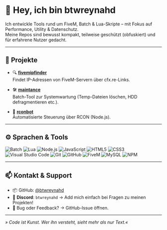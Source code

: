 # 👋 Hey, ich bin btwreynahd

Ich entwickle Tools rund um FiveM, Batch & Lua-Skripte – mit Fokus auf Performance, Utility & Datenschutz.  
Meine Repos sind bewusst kompakt, teilweise geschützt (obfuskiert) und für erfahrene Nutzer gedacht.

---

## 🚀 Projekte

- 🔍 [**fivemipfinder**](https://github.com/btwreynahd/fivemipfinder)  
  Findet IP-Adressen von FiveM-Servern über cfx.re-Links.

- 🛠️ [**maintance**](https://github.com/btwreynahd/maintance)  
  Batch-Tool zur Systemwartung (Temp-Dateien löschen, HDD defragmentieren etc.).

- 🤖 [**rconbot**](https://github.com/btwreynahd/rconbot)  
  Automatisierte Steuerung über RCON (Node.js).

---

## ⚙️ Sprachen & Tools

![Batch](https://img.shields.io/badge/-Batchfile-lightgrey?style=flat&logo=windows)
![Lua](https://img.shields.io/badge/-Lua-blue?style=flat&logo=lua)
![Node.js](https://img.shields.io/badge/-Node.js-339933?style=flat&logo=node.js&logoColor=white)
![JavaScript](https://img.shields.io/badge/-JavaScript-F7DF1E?style=flat&logo=javascript&logoColor=black)
![HTML5](https://img.shields.io/badge/-HTML5-E34F26?style=flat&logo=html5&logoColor=white)
![CSS3](https://img.shields.io/badge/-CSS3-1572B6?style=flat&logo=css3&logoColor=white)
![Visual Studio Code](https://img.shields.io/badge/-VS%20Code-007ACC?style=flat&logo=visual-studio-code&logoColor=white)
![Git](https://img.shields.io/badge/-Git-F05032?style=flat&logo=git&logoColor=white)
![GitHub](https://img.shields.io/badge/-GitHub-181717?style=flat&logo=github)
![FiveM](https://img.shields.io/badge/-FiveM-FF5500?style=flat&logo=fivem&logoColor=white)
![MySQL](https://img.shields.io/badge/-MySQL-4479A1?style=flat&logo=mysql&logoColor=white)
![NPM](https://img.shields.io/badge/-NPM-CB3837?style=flat&logo=npm)



---

## 📫 Kontakt & Support

- 📦 GitHub: [@btwreynahd](https://github.com/btwreynahd)  
- 💬 **Discord**: `btwreynahd` → Add mich einfach bei Fragen zu meinen Projekten!  
- 🐛 Bug oder Feedback? → GitHub-Issue öffnen.

---

_» Code ist Kunst. Wer ihn versteht, sieht mehr als nur Text.«_
